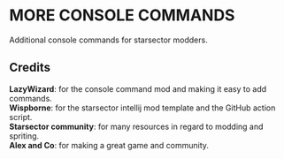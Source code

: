 # MORE CONSOLE COMMANDS
Additional console commands for starsector modders.

## Credits
<strong>LazyWizard</strong>:  for the console command mod and making it easy to add commands.  
<strong>Wispborne</strong>: for the starsector intellij mod template and the GitHub action script.  
<strong>Starsector community</strong>: for many resources in regard to modding and spriting.  
<strong>Alex and Co</strong>: for making a great game and community.  